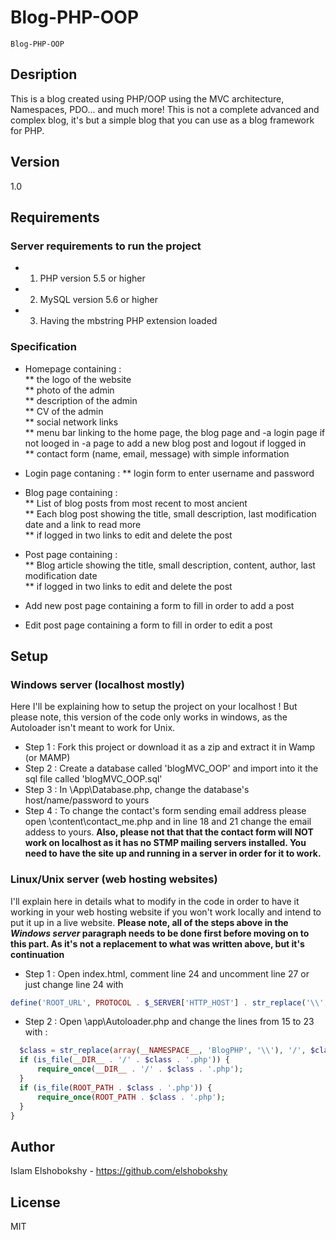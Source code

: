 # Blog-PHP-OOP
````
Blog-PHP-OOP
````

## Desription 
This is a blog created using PHP/OOP using the MVC architecture, Namespaces, PDO... and much more!
This is not a complete advanced and complex blog, it's but a simple blog that you can use as a blog framework for PHP.

## Version
1.0

## Requirements
### Server requirements to run the project
* 1) PHP version 5.5 or higher
* 2) MySQL version 5.6 or higher
* 3) Having the mbstring PHP extension loaded

### Specification
* Homepage containing :  
** the logo of the website  
** photo of the admin  
** description of the admin  
** CV of the admin  
** social network links  
** menu bar linking to the home page, the blog page and -a login page if not looged in -a page to add a new blog post and logout if logged in  
** contact form (name, email, message) with simple information  

* Login page contaning :
** login form to enter username and password

* Blog page containing :  
** List of blog posts from most recent to most ancient  
** Each blog post showing the title, small description, last modification date and a link to read more  
** if logged in two links to edit and delete the post  

* Post page containing :  
** Blog article showing the title, small description, content, author, last modification date  
** if logged in two links to edit and delete the post  

* Add new post page containing a form to fill in order to add a post  
* Edit post page containing a form to fill in order to edit a post  

## Setup
### Windows server (localhost mostly)
Here I'll be explaining how to setup the project on your localhost ! But please note, this version of the code only works in windows, as the Autoloader isn't meant to work for Unix.  
* Step 1 : Fork this project or download it as a zip and extract it in Wamp (or MAMP)
* Step 2 : Create a database called 'blogMVC_OOP' and import into it the sql file called 'blogMVC_OOP.sql'
* Step 3 : In \App\Database.php, change the database's host/name/password to yours
* Step 4 : To change the contact's form sending email address please open \content\contact_me.php and in line 18 and 21 change the email addess to yours. **Also, please not that that the contact form will NOT work on localhost as it has no STMP mailing servers installed. You need to have the site up and running in a server in order for it to work.**

### Linux/Unix server (web hosting websites)
I'll explain here in details what to modify in the code in order to have it working in your web hosting website if you won't work locally and intend to put it up in a live website. **Please note, all of the steps above in the *Windows server* paragraph needs to be done first before moving on to this part. As it's not a replacement to what was written above, but it's continuation**
* Step 1 : Open index.html, comment line 24 and uncomment line 27 or just change line 24 with 
```php
define('ROOT_URL', PROTOCOL . $_SERVER['HTTP_HOST'] . str_replace('\\', '', dirname(htmlspecialchars($_SERVER['PHP_SELF'], ENT_QUOTES)))); 
```
* Step 2 : Open \app\Autoloader.php and change the lines from 15 to 23 with :
```php
  $class = str_replace(array(__NAMESPACE__, 'BlogPHP', '\\'), '/', $class);
  if (is_file(__DIR__ . '/' . $class . '.php')) {	
      require_once(__DIR__ . '/' . $class . '.php');
  }
  if (is_file(ROOT_PATH . $class . '.php')) {
      require_once(ROOT_PATH . $class . '.php');
  }
}

```
## Author
Islam Elshobokshy - https://github.com/elshobokshy

## License
MIT
